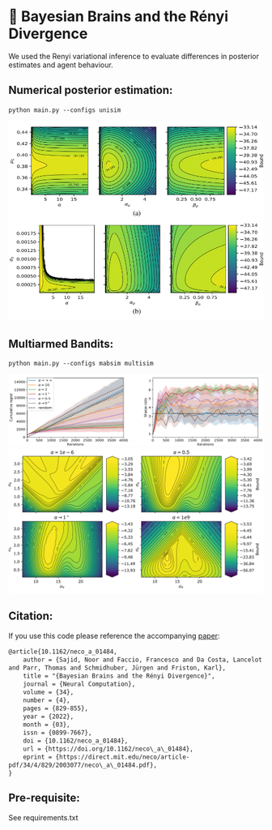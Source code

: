 # 🧠 Bayesian Brains and the Rényi Divergence
We used the Renyi variational inference to evaluate differences in posterior estimates and agent behaviour.  



## Numerical posterior estimation:

```
python main.py --configs unisim 
```
![mu](https://github.com/ucbtns/renyibounds/blob/main/figures/muq_sigma.png)

## Multiarmed Bandits:

```
python main.py --configs mabsim multisim
```
![mu](https://github.com/ucbtns/renyibounds/blob/main/figures/regret_sharpe.png)
![sigma](https://github.com/ucbtns/renyibounds/blob/main/figures/arm1.png)

## Citation:
If you use this code please reference the accompanying [paper](https://watermark.silverchair.com/neco_a_01484.pdf?token=AQECAHi208BE49Ooan9kkhW_Ercy7Dm3ZL_9Cf3qfKAc485ysgAAAr8wggK7BgkqhkiG9w0BBwagggKsMIICqAIBADCCAqEGCSqGSIb3DQEHATAeBglghkgBZQMEAS4wEQQM-Jv7DdMeAKozwSVTAgEQgIICcnBBfwDKJI-zgVQeA8TIC-KGUh8n37I5IPDZlsA90DCrzfCPEK-3IMZxH89rUOxU0ujxgNUkormmNMAK-9dvCB2D7JOQkXwOzT-Xb26DNCoyfI1sQZ-BLKr7toeO2C_GG7ufzpPb0XO0UzHyAOH6JAelOZPvFB_QZfw9imoioPmi-Oi0ZXV_gpcXvbzxyoVpuq8ba5ldu4EOzybOlB-MUq_XaNay5wISpkm-K5xKSg46HWLAF8IoqT8jQKLvLwfv_SWmPexE1uCE88mhq2rbi9Q_KPo0e2-lJWSb_ljFwQf5o7T55gJkuuu889lntDbLjrVJrfIk5CTjPlC0mY4ZhvLya-nxciAXjfxO5bHRRbyUVEqwyJjzBGobQ4F8VW64SJHnBmWTLEW1YM7fHoWuErIN6_F2JzY1fhkb3yOG9AQAV44LqFRgP3iIJWhxt6OB5_dRUVANpeM34l7_xu_KX7dAXk1uRj1VxxkIKQiwYBXwwKs7ho2m1EoU6GDzRUIS_WCuy2qt3IfB0qlXyKgeKnQyKE6jPPy0Xz4oTh2QI3RLizQa_eXPgYJaorhFYmeg8-t5LcNRNZCO_KvOe2mcBQwB1iG_UNQ3u_I_uY3BnvkIuhZhNJcBYpLTeXOXQAdNTnY5_gx6b3GqCjMjyC7muIB2AnbrmthZgHJM09liP3U8WVdfAL5kwy0TI5zdKPMV1vWVWr_4mkBlT76xETP1Ze_rn8gwOR2cYR7L-pDk2K7_r7LZREJpj-BUTg61hJaIwCcyeT0J_Hsbr1JRol88xcgsClSCBAlKV01twxce6V-q79qg8ybOmiHjqF59I6YQrUVZ
):
```
@article{10.1162/neco_a_01484,
    author = {Sajid, Noor and Faccio, Francesco and Da Costa, Lancelot and Parr, Thomas and Schmidhuber, Jürgen and Friston, Karl},
    title = "{Bayesian Brains and the Rényi Divergence}",
    journal = {Neural Computation},
    volume = {34},
    number = {4},
    pages = {829-855},
    year = {2022},
    month = {03},
    issn = {0899-7667},
    doi = {10.1162/neco_a_01484},
    url = {https://doi.org/10.1162/neco\_a\_01484},
    eprint = {https://direct.mit.edu/neco/article-pdf/34/4/829/2003077/neco\_a\_01484.pdf},
}
```

## Pre-requisite:
See requirements.txt
